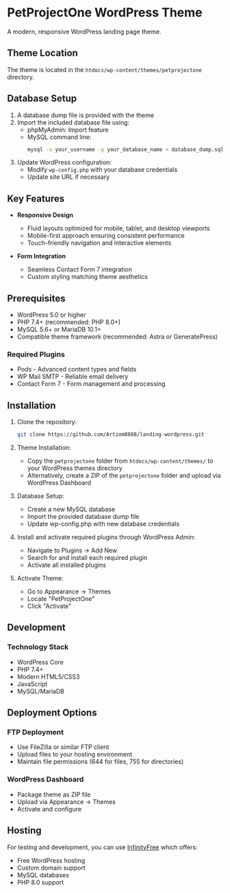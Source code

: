 # PetProjectOne WordPress Theme

A modern, responsive WordPress landing page theme.

## Theme Location
The theme is located in the `htdocs/wp-content/themes/petprojectone` directory.

## Database Setup
1. A database dump file is provided with the theme
2. Import the included database file using:
   - phpMyAdmin: Import feature
   - MySQL command line:
     ```bash
     mysql -u your_username -p your_database_name < database_dump.sql
     ```
3. Update WordPress configuration:
   - Modify `wp-config.php` with your database credentials
   - Update site URL if necessary

## Key Features

- **Responsive Design**
  - Fluid layouts optimized for mobile, tablet, and desktop viewports
  - Mobile-first approach ensuring consistent performance
  - Touch-friendly navigation and interactive elements

- **Form Integration**
  - Seamless Contact Form 7 integration
  - Custom styling matching theme aesthetics

## Prerequisites

- WordPress 5.0 or higher
- PHP 7.4+ (recommended: PHP 8.0+)
- MySQL 5.6+ or MariaDB 10.1+
- Compatible theme framework (recommended: Astra or GeneratePress)

### Required Plugins
- Pods - Advanced content types and fields
- WP Mail SMTP - Reliable email delivery
- Contact Form 7 - Form management and processing

## Installation

1. Clone the repository:
   ```bash
   git clone https://github.com/Artiom8888/landing-wordpress.git
   ```

2. Theme Installation:
   - Copy the `petprojectone` folder from `htdocs/wp-content/themes/` to your WordPress themes directory
   - Alternatively, create a ZIP of the `petprojectone` folder and upload via WordPress Dashboard

3. Database Setup:
   - Create a new MySQL database
   - Import the provided database dump file
   - Update wp-config.php with new database credentials

4. Install and activate required plugins through WordPress Admin:
   - Navigate to Plugins → Add New
   - Search for and install each required plugin
   - Activate all installed plugins

5. Activate Theme:
   - Go to Appearance → Themes
   - Locate "PetProjectOne"
   - Click "Activate"

## Development

### Technology Stack
- WordPress Core
- PHP 7.4+
- Modern HTML5/CSS3
- JavaScript
- MySQL/MariaDB

## Deployment Options

### FTP Deployment
- Use FileZilla or similar FTP client
- Upload files to your hosting environment
- Maintain file permissions (644 for files, 755 for directories)

### WordPress Dashboard
- Package theme as ZIP file
- Upload via Appearance → Themes
- Activate and configure

## Hosting

For testing and development, you can use [InfinityFree](https://infinityfreeapp.com) which offers:
- Free WordPress hosting
- Custom domain support
- MySQL databases
- PHP 8.0 support